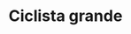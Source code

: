 ---
title: Ciclista grande
date: 
draft: false

# descripcion
description : Ciclista grande

materials: Plata 925

color: Plateado

dimensions: 2cm x 2cm

code: 02-14-0227

type: "Dijes"

categories: []

price: $2.790,00

price_eftvo: $2.370,00

# Images
# first image will be shown in the product page
images:
  # - image: "images/path_to_image"
  # La ubicacion de las imagenes es imagenes/Dijes/Dijes.Plata/02-14-0227-ciclista-grande
  - image: "./images/dijes/plata/02-14-0227-ciclista-grande.JPG"
---